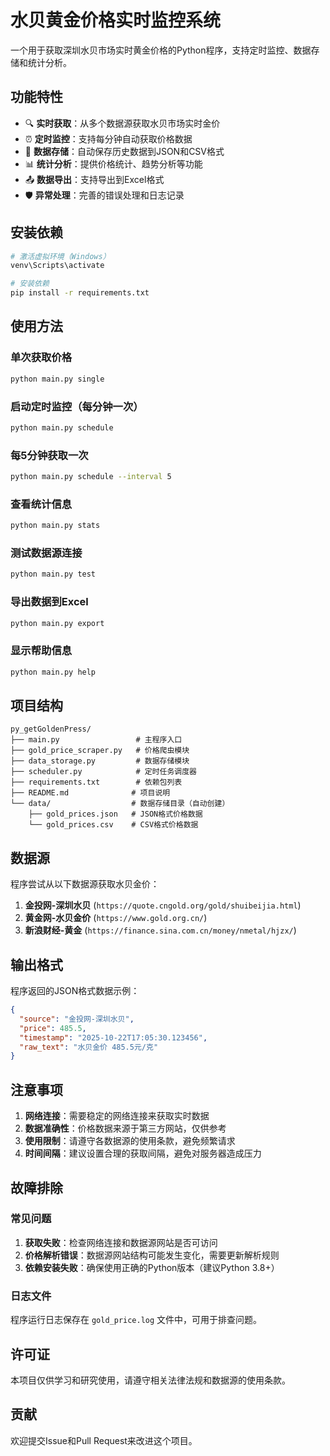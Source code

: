 # 水贝黄金价格实时监控系统

一个用于获取深圳水贝市场实时黄金价格的Python程序，支持定时监控、数据存储和统计分析。

## 功能特性

- 🔍 **实时获取**：从多个数据源获取水贝市场实时金价
- ⏰ **定时监控**：支持每分钟自动获取价格数据
- 💾 **数据存储**：自动保存历史数据到JSON和CSV格式
- 📊 **统计分析**：提供价格统计、趋势分析等功能
- 📤 **数据导出**：支持导出到Excel格式
- 🛡️ **异常处理**：完善的错误处理和日志记录

## 安装依赖

```bash
# 激活虚拟环境（Windows）
venv\Scripts\activate

# 安装依赖
pip install -r requirements.txt
```

## 使用方法

### 单次获取价格
```bash
python main.py single
```

### 启动定时监控（每分钟一次）
```bash
python main.py schedule
```

### 每5分钟获取一次
```bash
python main.py schedule --interval 5
```

### 查看统计信息
```bash
python main.py stats
```

### 测试数据源连接
```bash
python main.py test
```

### 导出数据到Excel
```bash
python main.py export
```

### 显示帮助信息
```bash
python main.py help
```

## 项目结构

```
py_getGoldenPress/
├── main.py                 # 主程序入口
├── gold_price_scraper.py   # 价格爬虫模块
├── data_storage.py         # 数据存储模块
├── scheduler.py            # 定时任务调度器
├── requirements.txt        # 依赖包列表
├── README.md              # 项目说明
└── data/                  # 数据存储目录（自动创建）
    ├── gold_prices.json   # JSON格式价格数据
    └── gold_prices.csv    # CSV格式价格数据
```

## 数据源

程序尝试从以下数据源获取水贝金价：

1. **金投网-深圳水贝** (`https://quote.cngold.org/gold/shuibeijia.html`)
2. **黄金网-水贝金价** (`https://www.gold.org.cn/`)
3. **新浪财经-黄金** (`https://finance.sina.com.cn/money/nmetal/hjzx/`)

## 输出格式

程序返回的JSON格式数据示例：
```json
{
  "source": "金投网-深圳水贝",
  "price": 485.5,
  "timestamp": "2025-10-22T17:05:30.123456",
  "raw_text": "水贝金价 485.5元/克"
}
```

## 注意事项

1. **网络连接**：需要稳定的网络连接来获取实时数据
2. **数据准确性**：价格数据来源于第三方网站，仅供参考
3. **使用限制**：请遵守各数据源的使用条款，避免频繁请求
4. **时间间隔**：建议设置合理的获取间隔，避免对服务器造成压力

## 故障排除

### 常见问题

1. **获取失败**：检查网络连接和数据源网站是否可访问
2. **价格解析错误**：数据源网站结构可能发生变化，需要更新解析规则
3. **依赖安装失败**：确保使用正确的Python版本（建议Python 3.8+）

### 日志文件

程序运行日志保存在 `gold_price.log` 文件中，可用于排查问题。

## 许可证

本项目仅供学习和研究使用，请遵守相关法律法规和数据源的使用条款。

## 贡献

欢迎提交Issue和Pull Request来改进这个项目。
